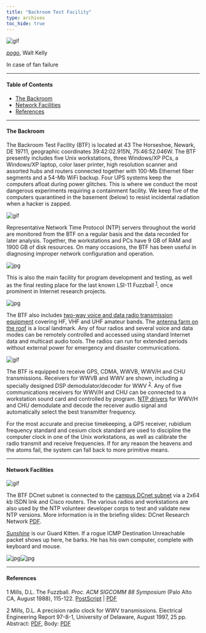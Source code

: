 ```yaml
---
title: "Backroom Test Facility"
type: archives
toc_hide: true
---
```


![gif](/archives/pic/beaver.gif)

[_pogo_](/reflib/pictures/), Walt Kelly

In case of fan failure

* * *

#### Table of Contents

*  [The Backroom](/reflib/backroom/#the-backroom)
*  [Network Facilities](/reflib/backroom/#network-facilities)
*  [References](/reflib/backroom/#references)

* * *

#### The Backroom

The Backroom Test Facility (BTF) is located at 43 The Horseshoe, Newark, DE 19711, geographic coordinates 39:42:02.915N, 75:46:52.046W. The BTF presently includes five Unix workstations, three Windows/XP PCs, a Windows/XP laptop, color laser printer, high resolution scanner and assorted hubs and routers connected together with 100-Mb Ethernet fiber segments and a 54-Mb WiFi backup. Four UPS systems keep the computers afloat during power glitches. This is where we conduct the most dangerous experiments requiring a containment facility. We keep five of the computers quarantined in the basement (below) to resist incidental radiation when a hacker is zapped.

![gif](/archives/pic/basement.jpg)

Representative Network Time Protocol (NTP) servers throughout the world are monitored from the BTF on a regular basis and the data recorded for later analysis. Together, the workstations and PCs have 9 GB of RAM and 1900 GB of disk resources. On many occasions, the BTF has been useful in diagnosing improper network configuration and operation.

![jpg](/archives/pic/fuzzballb.jpg)

This is also the main facility for program development and testing, as well as the final resting place for the last known LSI-11 Fuzzball <sup>[1](#myfootnote1)</sup>, once prominent in Internet research projects.

![jpg](/archives/pic/w3hcf4.jpg) 

The BTF also includes [two-way voice and data radio transmission equipment](/archives/pic/w3hcf3.jpg) covering HF, VHF and UHF amateur bands. The [antenna farm on the roof](/archives/pic/43_front.jpg) is a local landmark. Any of four radios and several voice and data modes can be remotely controlled and accessed using standard Internet data and multicast audio tools. The radios can run for extended periods without external power for emergency and disaster communications.

![gif](/archives/pic/stack.gif)

The BTF is equipped to receive GPS, CDMA, WWVB, WWV/H and CHU transmissions. Receivers for WWVB and WWV are shown, including a specially designed DSP demodulator/decoder for WWV <sup>[2](#myfootnote2)</sup>. Any of five communications receivers for WWV/H and CHU can be connected to a workstation sound card and controlled by program. [NTP drivers](/archives/4.2.8-series/audio/) for WWV/H and CHU demodulate and decode the receiver audio signal and automatically select the best transmitter frequency.

For the most accurate and precise timekeeping, a GPS receiver, rubidium frequency standard and cesium clock standard are used to discipline the computer clock in one of the Unix workstations, as well as calibrate the radio transmit and receive frequencies. If for any reason the heavens and the atoms fail, the system can fall back to more primitive means.

[//]: <> (DL July/2021: remove reference to /wav/bbc.wav)

* * *

#### Network Facilities

![gif](/archives/pic/backroom.gif)

The BTF DCnet subnet is connected to the [campus DCnet subnet](/reflib/dcnet/) via a 2x64 kb ISDN link and Cisco routers. The various radios and workstations are also used by the NTP volunteer developer corps to test and validate new NTP versions. More information is in the briefing slides: DCnet Research Network [PDF](/reflib/brief/dcnet/dcnet.pdf).

[_Sunshine_](/reflib/fam/) is our Guard Kitten. If a rogue ICMP Destination Unreachable packet shows up here, he barks. He has his own computer, complete with keyboard and mouse.

![jpg](/archives/pic/yellow3.jpg)![jpg](/archives/pic/mouse.jpg)

* * *

#### References

<a name="myfootnote1">1</a>  Mills, D.L. The Fuzzball. _Proc. ACM SIGCOMM 88 Symposium_ (Palo Alto CA, August 1988), 115-122\. [PostScript](/reflib/papers/fuzz.ps) | [PDF](/reflib/papers/fuzz.pdf)

<a name="myfootnote2">2</a>  Mills, D.L. A precision radio clock for WWV transmissions. Electrical Engineering Report 97-8-1, University of Delaware, August 1997, 25 pp. Abstract: [PDF](/reflib/reports/wwv/wwva.pdf), Body: [PDF](/reflib/reports/wwv/wwvb.pdf)